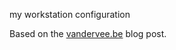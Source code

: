 my workstation configuration

Based on the
[vandervee.be](http://vanderveer.be/blog/2013/01/02/automating-the-setup-of-my-perfect-developer-environment-on-osx-10-dot-8-mountain-lion/) blog post.
